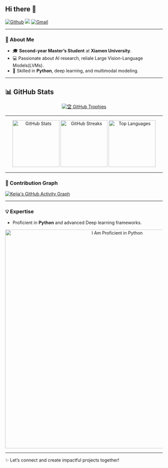 <!-- ## Hi there 👋

[![Github](https://img.shields.io/badge/-Github-333?style=flat&logo=Github&logoColor=white)](https://github.com/KejiaZhang-Robust)
![](https://komarev.com/ghpvc/?username=KejiaZhang-Robust&color=blue)
[![Gmail](https://img.shields.io/badge/-Gmail-c14438?style=flat&logo=Gmail&logoColor=white)](mailto:kejiaz171@gmail.com)

- 🔭 I’m currently working at Xiamen University (A Second-year Master Student).

---

<div align="center">
  <img height="150" src="https://github-readme-stats.vercel.app/api?username=KejiaZhang-Robust&show_icons=true&theme=dracula" />
      
  <img height="120" src="https://github-readme-stats.vercel.app/api/top-langs/?username=KejiaZhang-Robust&layout=compact&theme=tokyonight" />
</div>

---

[![Kejia's GitHub Activity Graph](https://github-readme-activity-graph.vercel.app/graph?username=KejiaZhang-Robust&area=true&hide_border=true&theme=github&custom_title=Kejia's%20Contribution%20Graph)](https://github.com/KejiaZhang-Robust/github-readme-activity-graph)
flat
![I Am Proficient in Python](IMG_3762.jpeg) -->

## Hi there 👋

[![Github](https://img.shields.io/badge/-Github-333?style=cobalt&logo=Github&logoColor=white)](https://github.com/KejiaZhang-Robust)
![](https://komarev.com/ghpvc/?username=KejiaZhang-Robust&color=blue)
[![Gmail](https://img.shields.io/badge/-Gmail-c14438?style=flat&logo=Gmail&logoColor=white)](mailto:kejiaz171@gmail.com)

---

### 🔭 About Me 

- 🎓 **Second-year Master’s Student** at **Xiamen University**.
- 💻 Passionate about AI research, reliale Large Vision-Language Models(LVMs).
- 🌟 Skilled in **Python**, deep learning, and multimodal modeling.

---

## 📊 GitHub Stats

<div align="center">
  
[![🏆 GitHub Trophies](https://github-profile-trophy.vercel.app/?username=KejiaZhang-Robust&theme=onedark&column=1&margin-w=15&margin-h=15)](https://github.com/ryo-ma/github-profile-trophy)

---

<div align="center">
  <img height="150" src="https://github-readme-stats.vercel.app/api?username=KejiaZhang-Robust&show_icons=true&theme=dracula&count_private=true" alt="GitHub Stats" />  
  <img height="150" src="https://github-readme-streak-stats.herokuapp.com?user=KejiaZhang-Robust&theme=dark&hide_border=false&mode=weekly" alt="GitHub Streaks" />  
  <img height="150" src="https://github-readme-stats.vercel.app/api/top-langs/?username=KejiaZhang-Robust&theme=tokyonight" alt="Top Languages" />  
</div>

</div>

---

### 🌟 Contribution Graph

[![Kejia's GitHub Activity Graph](https://github-readme-activity-graph.vercel.app/graph?username=KejiaZhang-Robust&area=true&hide_border=true&theme=github&custom_title=Kejia's%20Contribution%20Graph)](https://github.com/KejiaZhang-Robust/github-readme-activity-graph)

---

### 💡 Expertise

- Proficient in **Python** and advanced Deep learning frameworks.

<div align="center">
  <img src="python.gif" alt="I Am Proficient in Python" width="700" />
</div>

---

✨ Let’s connect and create impactful projects together!
